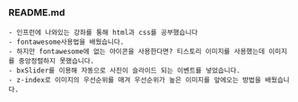 ### README.md

	- 인프런에 나와있는 강좌를 통해 html과 css를 공부했습니다
	- fontawesome사용법을 배웠습니다.
	- 하지만 fontawesome에 없는 아이콘을 사용한다면? 티스토리 이미지를 사용했는데 이미지를 중앙정렬하지 못했습니다.
	- bxSlider를 이용해 자동으로 사진이 슬라이드 되는 이벤트를 넣었습니다.
	- z-index로 이미지의 우선순위를 매겨 우선순위가 높은 이미지를 앞에오는 방법을 배웠습니다.

